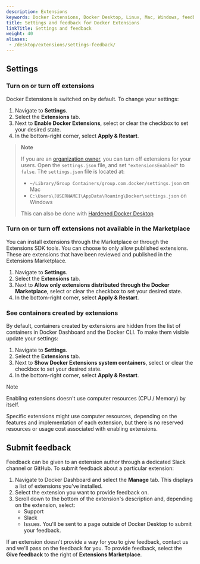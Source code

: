 ```yaml
---
description: Extensions
keywords: Docker Extensions, Docker Desktop, Linux, Mac, Windows, feedback
title: Settings and feedback for Docker Extensions
linkTitle: Settings and feedback
weight: 40
aliases:
 - /desktop/extensions/settings-feedback/
---
```


## Settings

### Turn on or turn off extensions

Docker Extensions is switched on by default. To change your settings:

1. Navigate to **Settings**.
2. Select the **Extensions** tab.
3. Next to **Enable Docker Extensions**, select or clear the checkbox to set your desired state.
4. In the bottom-right corner, select **Apply & Restart**.

>**Note**
>
> If you are an [organization owner](../admin/organization/manage-a-team.md#organization-owner), you can turn off extensions for your users. Open the `settings.json` file, and set `"extensionsEnabled"` to `false`.
> The `settings.json` file is located at:
>   - `~/Library/Group Containers/group.com.docker/settings.json` on Mac
>   - `C:\Users\[USERNAME]\AppData\Roaming\Docker\settings.json` on Windows
>
> This can also be done with [Hardened Docker Desktop](../security/for-admins/hardened-desktop/index.md)

### Turn on or turn off extensions not available in the Marketplace

You can install extensions through the Marketplace or through the Extensions SDK tools. You can choose to only allow published extensions. These are extensions that have been reviewed and published in the Extensions Marketplace.

1. Navigate to **Settings**.
2. Select the **Extensions** tab.
3. Next to **Allow only extensions distributed through the Docker Marketplace**, select or clear the checkbox to set your desired state.
4. In the bottom-right corner, select **Apply & Restart**.

### See containers created by extensions

By default, containers created by extensions are hidden from the list of containers in Docker Dashboard and the Docker CLI. To make them visible
update your settings:

1. Navigate to **Settings**.
2. Select the **Extensions** tab.
3. Next to **Show Docker Extensions system containers**, select or clear the checkbox to set your desired state.
4. In the bottom-right corner, select **Apply & Restart**.

> [!NOTE]
>
> Enabling extensions doesn't use computer resources (CPU / Memory) by itself.
>
> Specific extensions might use computer resources, depending on the features and implementation of each extension, but there is no reserved resources or usage cost associated with enabling extensions.

## Submit feedback

Feedback can be given to an extension author through a dedicated Slack channel or GitHub. To submit feedback about a particular extension:

1. Navigate to Docker Dashboard and select the **Manage** tab.
   This displays a list of extensions you've installed.
2. Select the extension you want to provide feedback on.
3. Scroll down to the bottom of the extension's description and, depending on the
extension, select:
    - Support
    - Slack
    - Issues. You'll be sent to a page outside of Docker Desktop to submit your feedback.

If an extension doesn't provide a way for you to give feedback, contact us and we'll pass on the feedback for you. To provide feedback, select the **Give feedback** to the right of **Extensions Marketplace**.
